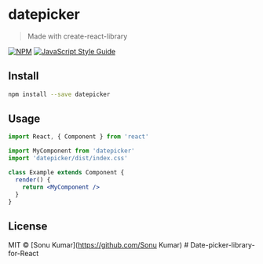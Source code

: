 # datepicker

> Made with create-react-library

[![NPM](https://img.shields.io/npm/v/datepicker.svg)](https://www.npmjs.com/package/datepicker) [![JavaScript Style Guide](https://img.shields.io/badge/code_style-standard-brightgreen.svg)](https://standardjs.com)

## Install

```bash
npm install --save datepicker
```

## Usage

```jsx
import React, { Component } from 'react'

import MyComponent from 'datepicker'
import 'datepicker/dist/index.css'

class Example extends Component {
  render() {
    return <MyComponent />
  }
}
```

## License

MIT © [Sonu Kumar](https://github.com/Sonu Kumar)
#   D a t e - p i c k e r - l i b r a r y - f o r - R e a c t  
 